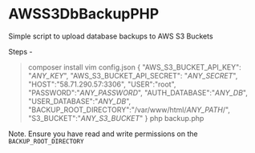# AWSS3DbBackupPHP
Simple script to upload database backups to AWS S3 Buckets

Steps -

> composer install
> vim config.json
{
  "AWS_S3_BUCKET_API_KEY": "_ANY_KEY_",
  "AWS_S3_BUCKET_API_SECRET": "_ANY_SECRET_",
  "HOST":"58.71.290.57:3306",
  "USER":"root",
  "PASSWORD":"_ANY_PASSWORD_",
  "AUTH_DATABASE":"_ANY_DB_",
  "USER_DATABASE":"_ANY_DB_",
  "BACKUP_ROOT_DIRECTORY":"/var/www/html/_ANY_PATH_/",
  "S3_BUCKET":"_ANY_S3_BUCKET_"
}
> php backup.php

Note. Ensure you have read and write permissions on the `BACKUP_ROOT_DIRECTORY`
